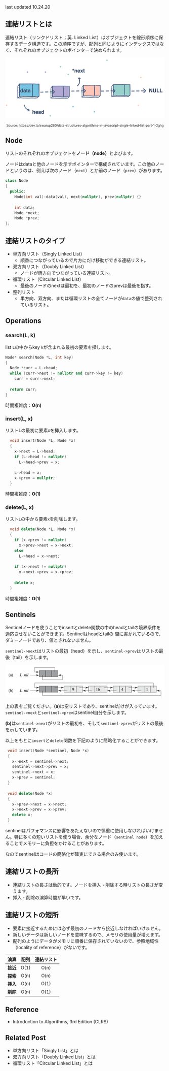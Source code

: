 <div class="update">
last updated 10.24.20
</div>

## 連結リストとは

連結リスト（リンクドリスト；英. Linked List）はオブジェクトを線形順序に保存するデータ構造です。この順序ですが、配列と同じようにインデックスではなく、それぞれのオブジェクトのポインターで決められます。

![Linked List image](assets/data-structure/linked-list/linkedlist.png)
<div style="font-size: 10px; text-align: center;">Source: https://dev.to/swarup260/data-structures-algorithms-in-javascript-single-linked-list-part-1-3ghg</div>

## Node
リストのそれぞれのオブジェクトを<b>ノード（node）</b>とよびます。

ノードはdataと他のノードを示すポインターで構成されています。この他のノードというのは、例えば次のノード（`next`）とか前のノード（`prev`）があります。

```cpp
class Node 
{
  public: 
    Node(int val):data(val), next(nullptr), prev(nullptr) {}

    int data;
    Node *next;
    Node *prev;
};
```

## 連結リストのタイプ

- 単方向リスト（Singly Linked List）
  + 順番につながっているので片方にだけ移動ができる連結リスト。
- 双方向リスト（Doubly Linked List）
  + ノードが両方向でつながっている連結リスト。
- 循環リスト（Circular Linked List）
  + 最後のノードのnextは最初を、最初のノードのprevは最後を指す。
- 整列リスト
  + 単方向、双方向、または循環リストの全てノードが`data`の値で整列されているリスト。

## Operations

### search(L, k)

list `L`の中からkey `k`が含まれる最初の要素を探します。

```cpp
Node* search(Node *L, int key) 
{
  Node *curr = L->head;
  while (curr->next != nullptr and curr->key != key)
    curr = curr->next;

  return curr;
}
```

時間複雑度：<b>O(n)</b>

<div class="divider"></div>

### insert(L, x)

リストLの最初に要素xを挿入します。

```cpp
  void insert(Node *L, Node *x) 
  {
    x->next = L->head;
    if (L->head != nullptr)
      L->head->prev = x;

    L->head = x;
    x->prev = nullptr;
  }
  ```

時間複雑度：<b>O(1)</b>

<div class="divider"></div>

### delete(L, x)

リスト`L`の中から要素`x`を削除します。

```cpp
  void delete(Node *L, Node *x) 
  {
    if (x->prev != nullptr)
      x->prev->next = x->next;
    else
      L->head = x->next;

    if (x->next != nullptr)
      x->next->prev = x->prev;

    delete x;
  }
```
時間複雑度：<b>O(1)</b>

## Sentinels

Sentinelノードを使うことでinsertとdelete関数の中のheadとtailの境界条件を適応させないことができます。Sentinelはheadとtailの
間に書かれているので、ダミーノードであり、値とされないません。

`sentinel->next`はリストの最初（head）を示し、`sentinel->prev`はリストの最後（tail）を示します。

![sentinel node](assets/data-structure/linked-list/sentinel-node.png)

上の表をご覧ください。<b>(a)</b>は空リストであり、sentinelだけが入っています。`sentinel->next`と`sentinel->prev`はsentinel自分を示します。

<b>(b)</b>は`sentinel->next`がリストの最初を、そして`sentinel->prev`がリストの最後を示しています。

以上をもとに`insert`と`delete`関数を下記のように簡略化することができます。

 ```cpp
  void insert(Node *sentinel, Node *x) 
  {
    x->next = sentinel->next;
    sentinel->next->prev = x;
    sentinel->next = x;
    x->prev = sentinel;
  }

  void delete(Node *x) 
  {
    x->prev->next = x->next;
    x->next->prev = x->prev;
    delete x;
  }
  ```

sentinelはパフォマンスに影響をあたえないので慎重に使用しなければいけません。特に多くの短いリストを使う場合、余分なノード（`sentinel node`）を加えることでメモリーに負担をかけることがあります。

なのでsentinelはコードの簡略化が確実にできる場合のみ使います。

## 連結リストの長所
- 連結リストの長さは動的です。ノードを挿入・削除する時リストの長さが変えます。
- 挿入・削除の演算時間が早いです。

## 連結リストの短所
- 要素に接近するためには必ず最初のノードから接近しなければいけません。
- 新しいデータは新しいノードを意味するので、メモリの使用量が増えます。
- 配列のようにデータがメモリに順番に保存されていないので、参照地域性（locality of reference）がないです。

| 演算 | 配列 | 連結リスト |
|:---:|:---:|:---:|
|**接近**| O(1) | O(n) |
|**探索**| O(n) | O(n) |
|**挿入**| O(n) | O(1) |
|**削除**| O(n) | O(1) |

## Reference
- Introduction to Algorithms, 3rd Edition (CLRS)

## Related Post
- <router-link to="./jap-linked-list-singly">単方向リスト「Singly List」とは</router-link>
- <router-link to="./jap-linked-list-doubly">双方向リスト「Doubly Linked List」とは</router-link>
- <router-link to="./jap-linked-list-circular">循環リスト「Circular Linked List」とは</router-link>